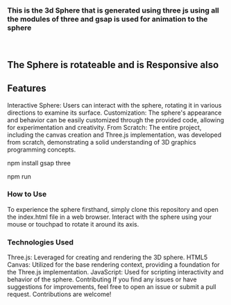 
### This is the 3d Sphere that is generated using three js using all the modules of three and gsap is used for animation to the sphere 
<br>

## The Sphere is rotateable and is Responsive also 


## Features
Interactive Sphere: Users can interact with the sphere, rotating it in various directions to examine its surface.
Customization: The sphere's appearance and behavior can be easily customized through the provided code, allowing for experimentation and creativity.
From Scratch: The entire project, including the canvas creation and Three.js implementation, was developed from scratch, demonstrating a solid understanding of 3D graphics programming concepts.

<div style = "background-color=grey;">
npm install gsap three
</div>

npm run

### How to Use
To experience the sphere firsthand, simply clone this repository and open the index.html file in a web browser. Interact with the sphere using your mouse or touchpad to rotate it around its axis.

### Technologies Used
Three.js: Leveraged for creating and rendering the 3D sphere.
HTML5 Canvas: Utilized for the base rendering context, providing a foundation for the Three.js implementation.
JavaScript: Used for scripting interactivity and behavior of the sphere.
Contributing
If you find any issues or have suggestions for improvements, feel free to open an issue or submit a pull request. Contributions are welcome!


